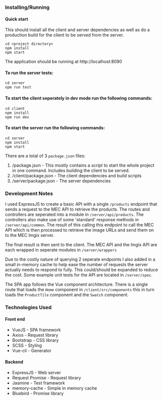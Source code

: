 

### Installing/Running ###

#### Quick start
This should install all the client and server dependencies as well as do a production build for the client to be served from the server.
```
cd <project directory>
npm install
npm start
```
The application should be running at http://localhost:8090
#### To run the server tests:
```
cd server
npm run test
```
#### To start the client seperately in dev mode run the following commands:

```
cd client
npm install
npm run dev
```

#### To start the server run the following commands:
```
cd server
npm install
npm start
```
There are a total of 3 `package.json` files: 
1. /package.json - This mostly contains a script to start the whole project in one command. Includes building the client to be served.
2. /client/package.json - The client dependencies and build scripts
3. /server/package.json - The server dependencies

### Development Notes
I used ExpressJS to create a basic API with a single `/products` endpoint that sends a request to the MEC API to retrieve the products. The routes and controllers are seperated into a module in `/server/api/products`. The controllers also make use of some 'standard' response methods in `/server/api/common`.
The result of this calling this endpoint to call the MEC API which is then processed to retrieve the image URLs and send them on to the MEC Imgix server. 

The final result is then sent to the client. The MEC API and the Imgix API are each wrapped in seperate modules in `/server/wrappers`

Due to the costly nature of querying 2 seperate endpoints I also added in a small in-memory cache to help ease the number of requests the server actually needs to respond to fully. This could/should be expanded to reduce the cost.
Some example unit tests for the API are located in `/server/spec`.

The SPA app follows the Vue component architecture. There is a single route that loads the `Home` component in `/client/src/components` this in turn loads the `ProductTile` component and the `Swatch` component.

### Technologies Used
#### Front end
- VueJS - SPA framework
- Axios - Request library
- Bootstrap - CSS library
- SCSS - Styling
- Vue-cli - Generator

#### Backend
- ExpressJS - Web server
- Request Promise - Request library
- Jasmine - Test framework
- memory-cache - Simple in memory cache
- Bluebird - Promise library